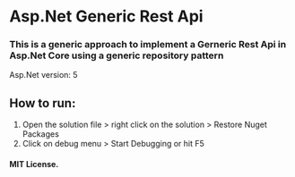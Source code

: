 # Asp.Net Generic Rest Api
### This is a generic approach to implement a Gerneric Rest Api in Asp.Net Core using a generic repository pattern 

Asp.Net version: 5

## How to run: 

1. Open the solution file > right click on the solution > Restore Nuget Packages
2. Click on debug menu > Start Debugging or hit F5

#### MIT License.

